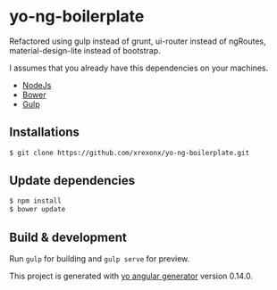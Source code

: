 # yo-ng-boilerplate

Refactored using gulp instead of grunt, ui-router instead of ngRoutes, material-design-lite instead of bootstrap.


I assumes that you already have this dependencies on your machines.

  * [NodeJs]
  * [Bower]
  * [Gulp]

## Installations

```sh
$ git clone https://github.com/xrexonx/yo-ng-boilerplate.git
```

## Update dependencies

```sh
$ npm install
$ bower update
```

## Build & development

Run `gulp` for building and `gulp serve` for preview.

This project is generated with [yo angular generator](https://github.com/yeoman/generator-angular)
version 0.14.0.


   [NodeJs]: <http://nodejs.org>
   [Bower]: <http://bower.io>
   [Gulp]: <http://gulpjs.com>
